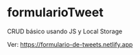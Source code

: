 # formularioTweet
CRUD básico usando JS y Local Storage

Ver: https://formulario-de-tweets.netlify.app
